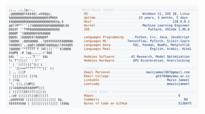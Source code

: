 <picture>
  <source srcset="https://raw.githubusercontent.com/mmazinjameel/mmazinjameel/main/dark_mode.svg?v=1741637446" media="(prefers-color-scheme: dark)">
  <img src="https://raw.githubusercontent.com/mmazinjameel/mmazinjameel/main/light_mode.svg?v=1741637446">
</picture>
